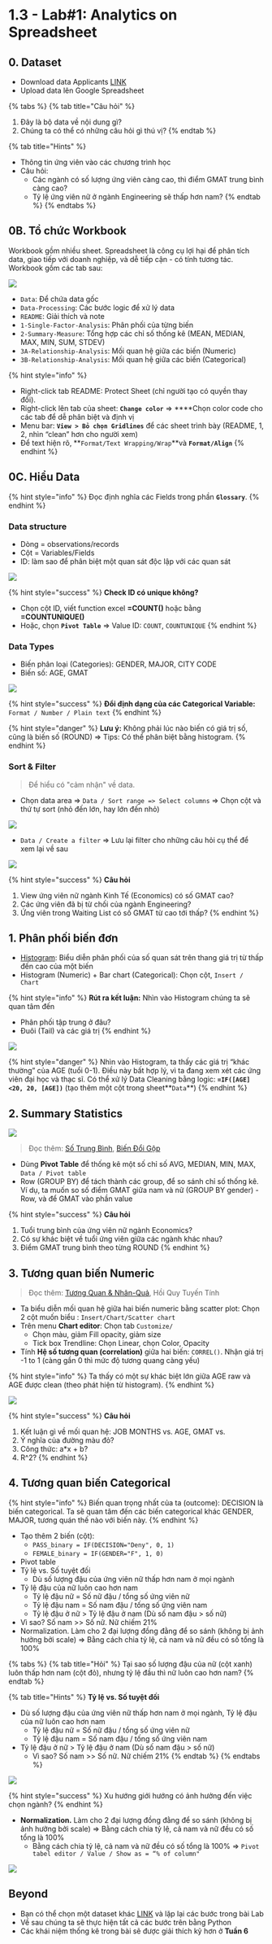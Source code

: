 # 1.3 - Lab\#1: Analytics on Spreadsheet

## 0. Dataset

* Download data Applicants [LINK](http://faculty.tuck.dartmouth.edu/business-analytics/data-files/chapter-5-data-sets/)
* Upload data lên Google Spreadsheet

{% tabs %}
{% tab title="Câu hỏi" %}
1. Đây là bộ data về nội dung gì? 
2. Chúng ta có thể có những câu hỏi gì thú vị?
{% endtab %}

{% tab title="Hints" %}
* Thông tin ứng viên vào các chương trình học
* Câu hỏi: 
  * Các ngành có số lượng ứng viên càng cao, thì điểm GMAT trung bình càng cao?
  * Tỷ lệ ứng viên nữ ở ngành Engineering sẽ thấp hơn nam?
{% endtab %}
{% endtabs %}

## 0B. Tổ chức Workbook 

Workbook gồm nhiều sheet. Spreadsheet là công cụ lợi hại để phân tích data, giao tiếp với doanh nghiệp, và dễ tiếp cận - có tính tương tác. Workbook gồm các tab sau:

![](../../.gitbook/assets/image%20%2892%29.png)

* `Data`: Để chứa data gốc 
* `Data-Processing`: Các bước logic để xử lý data
* `README`: Giải thích và note
* `1-Single-Factor-Analysis`: Phân phối của từng biến
* `2-Summary-Measure`: Tổng hợp các chỉ số thống kê \(MEAN, MEDIAN, MAX, MIN, SUM, STDEV\)
* `3A-Relationship-Analysis`: Mối quan hệ giữa các biến \(Numeric\)
* `3B-Relationship-Analysis`: Mối quan hệ giữa các biến \(Categorical\)

{% hint style="info" %}
* Right-click tab README: Protect Sheet \(chỉ người tạo có quyền thay đổi\). 
* Right-click lên tab của sheet: **`Change color`** =&gt; ****Chọn color code cho các tab để dễ phân biệt và định vị
* Menu bar: **`View > Bỏ chọn Gridlines`** để các sheet trình bày \(README, 1, 2, nhìn “clean” hơn cho người xem\)
* Để text hiện rõ, **`Format/Text Wrapping/Wrap`**và **`Format/Align`**
{% endhint %}

## 0C. Hiểu Data

{% hint style="info" %}
Đọc định nghĩa các Fields trong phần **`Glossary`**.
{% endhint %}

### Data structure

* Dòng = observations/records
* Cột = Variables/Fields
* ID: làm sao để phân biệt một quan sát độc lập với các quan sát 

![](../../.gitbook/assets/image%20%2889%29.png)

{% hint style="success" %}
**Check ID có unique không?**

* Chọn cột ID, viết function excel **=COUNT\(\)** hoặc bằng **=COUNTUNIQUE\(\)**
* Hoặc, chọn **`Pivot Table`** =&gt; Value ID: `COUNT`, `COUNTUNIQUE`
{% endhint %}

### Data Types

* Biến phân loại \(Categories\): GENDER, MAJOR, CITY CODE
* Biến số: AGE, GMAT

![](../../.gitbook/assets/image%20%2893%29.png)

{% hint style="success" %}
**Đổi định dạng của các Categorical Variable:** `Format / Number / Plain text`
{% endhint %}

{% hint style="danger" %}
**Lưu ý:** Không phải lúc nào biến có giá trị số, cũng là biến số \(ROUND\) =&gt; Tips: Có thể phân biệt bằng histogram.
{% endhint %}

### Sort & Filter

> Để hiểu có "cảm nhận" về data.

* Chọn data area ⇒ `Data / Sort range => Select columns` ⇒ Chọn cột và thứ tự sort \(nhỏ đến lớn, hay lớn đến nhỏ\)

![](../../.gitbook/assets/image%20%2896%29.png)

* `Data / Create a filter` ⇒ Lưu lại filter cho những câu hỏi cụ thể để xem lại về sau

![](../../.gitbook/assets/image%20%2894%29.png)

{% hint style="success" %}
**Câu hỏi**

1. View ứng viên nữ ngành Kinh Tế \(Economics\) có số GMAT cao?
2. Các ứng viên đã bị từ chối của ngành Engineering?
3. Ứng viên trong Waiting List có số GMAT từ cao tới thấp?
{% endhint %}

## 1. Phân phối biến đơn

* [Histogram](../../big-o/3-data-thinking/xac-suat-and-gia-thuyet-khong.md#phan-phoi-cua-data): Biểu diễn phân phối của số quan sát trên thang giá trị từ thấp đến cao của một biến
* Histogram \(Numeric\) + Bar chart \(Categorical\): Chọn cột, `Insert / Chart`

{% hint style="info" %}
**Rút ra kết luận:** Nhìn vào Histogram chúng ta sẽ quan tâm đến

* Phân phối tập trung ở đâu?
* Đuôi \(Tail\) và các giá trị 
{% endhint %}

![](../../.gitbook/assets/image%20%2895%29.png)

{% hint style="danger" %}
Nhìn vào Histogram, ta thấy các giá trị “khác thường” của AGE \(tuổi 0-1\). Điều này bất hợp lý, vì ta đang xem xét các ứng viên đại học và thạc sĩ. Có thể xử lý Data Cleaning bằng logic: **`=IF([AGE]<20, 20, [AGE])`** \(tạo thêm một cột trong sheet**`Data`**\)
{% endhint %}

## 2. Summary Statistics

![](../../.gitbook/assets/image%20%2891%29.png)

> Đọc thêm: [Số Trung Bình](../../big-o/2-everyone-can-read-data/du-lieu-ky-vong-and-tin-cay.md#so-trung-binh), [Biến Đổi Gộp](../../big-o/2-everyone-can-read-data/du-lieu-ky-vong-and-tin-cay.md#bien-doi-gop)

* Dùng **Pivot Table** để thống kê một số chỉ số AVG, MEDIAN, MIN, MAX, `Data / Pivot table`
* Row \(GROUP BY\) để tách thành các group, để so sánh chỉ số thống kê. Ví dụ, ta muốn so số điểm GMAT giữa nam và nữ \(GROUP BY gender\) - Row, và để GMAT vào phần value

{% hint style="success" %}
**Câu hỏi**   
1. Tuổi trung bình của ứng viên nữ ngành Economics?   
2. Có sự khác biệt về tuổi ứng viên giữa các ngành khác nhau?   
3. Điểm GMAT trung bình theo từng ROUND
{% endhint %}

## **3. Tương quan biến Numeric**

> Đọc thêm: [Tương Quan & Nhân-Quả](../../big-o/3-data-thinking/tuong-quan-and-nhan-qua.md), Hồi Quy Tuyến Tính

* Ta biểu diễn mối quan hệ giữa hai biến numeric bằng scatter plot: Chọn 2 cột muốn biểu : `Insert/Chart/Scatter chart`
* Trên menu **Chart editor**: Chọn tab `Customize/`
  * Chọn màu, giảm Fill opacity, giảm size
  * Tick box Trendline: Chọn Linear, chọn Color, Opacity
* Tính **Hệ số tương quan \(correlation\)** giữa hai biến: `CORREL()`. Nhận giá trị -1 to 1 \(càng gần 0 thì mức độ tương quang càng yếu\)

{% hint style="info" %}
Ta thấy có một sự khác biệt lớn giữa AGE raw và AGE được clean \(theo phát hiện từ histogram\).
{% endhint %}

![](../../.gitbook/assets/image%20%2890%29.png)

{% hint style="success" %}
**Câu hỏi**   
1. Kết luận gì về mối quan hệ: JOB MONTHS vs. AGE, GMAT vs.   
2. Ý nghĩa của đường màu đỏ?   
3. Công thức: a\*x + b?   
4. R^2?
{% endhint %}

## **4. Tương quan biến Categorical**

{% hint style="info" %}
Biến quan trọng nhất của ta \(outcome\): DECISION là biến categorical. Ta sẽ quan tâm đến các biến categorical khác GENDER, MAJOR, tương quán thế nào với biến này.
{% endhint %}

* Tạo thêm 2 biến \(cột\):
  * `PASS_binary = IF(DECISION="Deny", 0, 1)`
  * `FEMALE_binary = IF(GENDER="F", 1, 0)`
* Pivot table
* Tỷ lệ vs. Số tuyệt đối
  * Dù số lượng đậu của ứng viên nữ thấp hơn nam ở mọi ngành
* Tỷ lệ đậu của nữ luôn cao hơn nam
  * Tỷ lệ đậu nữ = Số nữ đậu / tổng số ứng viên nữ
  * Tỷ lệ đậu nam = Số nam đậu / tống số ứng viên nam
  * Tỷ lệ đậu ở nữ &gt; Tỷ lệ đậu ở nam \(Dù số nam đậu &gt; số nữ\)
* Vì sao? Số nam &gt;&gt; Số nữ. Nữ chiếm 21%
* Normalization. Làm cho 2 đại lượng đồng đằng để so sánh \(không bị ảnh hưởng bởi scale\) =&gt; Bằng cách chia tỷ lệ, cả nam và nữ đều có số tổng là 100%

{% tabs %}
{% tab title="Hỏi" %}
Tại sao số lượng đậu của nữ \(cột xanh\) luôn thấp hơn nam \(cột đỏ\), nhưng tỷ lệ đầu thì nữ luôn cao hơn nam?
{% endtab %}

{% tab title="Hints" %}
**Tỷ lệ vs. Số tuyệt đối**

* Dù số lượng đậu của ứng viên nữ thấp hơn nam ở mọi ngành, Tỷ lệ đậu của nữ luôn cao hơn nam 
  * Tỷ lệ đậu nữ = Số nữ đậu / tổng số ứng viên nữ
  * Tỷ lệ đậu nam = Số nam đậu / tống số ứng viên nam
* Tỷ lệ đậu ở nữ &gt; Tỷ lệ đậu ở nam \(Dù số nam đậu &gt; số nữ\)
  * Vì sao? Số nam &gt;&gt; Số nữ. Nữ chiếm 21%
{% endtab %}
{% endtabs %}

![](../../.gitbook/assets/image%20%28100%29.png)

{% hint style="success" %}
Xu hướng giới hướng có ảnh hưởng đến việc chọn ngành?
{% endhint %}

* **Normalization.** Làm cho 2 đại lượng đồng đằng để so sánh \(không bị ảnh hưởng bởi scale\) =&gt; Bằng cách chia tỷ lệ, cả nam và nữ đều có số tổng là 100% 
  * Bằng cách chia tỷ lệ, cả nam và nữ đều có số tổng là 100% =&gt; `Pivot tabel editor / Value / Show as = “% of column"`

![](../../.gitbook/assets/image%20%2898%29.png)

## Beyond

* Bạn có thể chọn một dataset khác [LINK](http://faculty.tuck.dartmouth.edu/business-analytics/data-files/chapter-5-data-sets/) và lặp lại các bước trong bài Lab
* Về sau chúng ta sẽ thực hiện tất cả các bước trên bằng Python
* Các khái niệm thống kê trong bài sẽ được giải thích kỹ hơn ở **Tuần 6**

